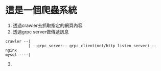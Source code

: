 # 這是一個爬蟲系統
1. 透過crawler去抓取指定的網頁內容
2. 透過grpc server做傳遞訊息
```
crawler --|
          | --grpc_server-- grpc_client(net/http listen server) -- nginx
mysql ----|
```
3. 